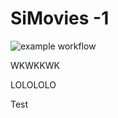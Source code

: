# SiMovies -1

![example workflow](https://github.com/amary21/SiMovies/actions/workflows/android.yml/badge.svg)

WKWKKWK

LOLOLOLO

Test
